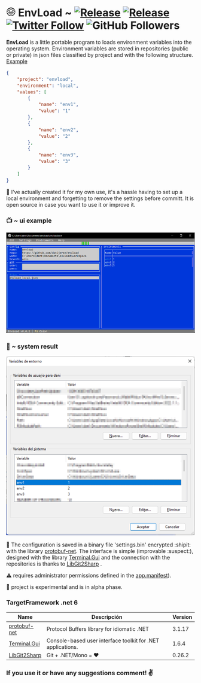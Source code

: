 



# <img src="img/perezoso.png" height = "25"> EnvLoad ~ [![Release](https://img.shields.io/badge/alpha-v0.0.2-orange)](https://github.com/danijerez/envload/releases/tag/alpha) [![Release](https://img.shields.io/badge/dotnet-6.0-purple)](https://dotnet.microsoft.com/en-us/download/dotnet/6.0) [![Twitter Follow](https://img.shields.io/twitter/follow/d4nijerez?style=social)](https://twitter.com/d4nijerez) ![GitHub Followers](https://img.shields.io/github/followers/danijerez?style=social) 

<b>EnvLoad</b> is a little portable program to loads environment variables into the operating system.
Environment variables are stored in repositories (public or private) in json files classified by project and with the following structure.
[Example](https://github.com/danijerez/envload/blob/envs/envload_local.json)
```json
{
    "project": "envload",
    "environment": "local",
    "values": [
        {
            "name": "env1",
            "value": "1"
        },
        {
            "name": "env2",
            "value": "2"
        },
        {
            "name": "env3",
            "value": "3"
        }
    ]
}
```

:moyai: I've actually created it for my own use, it's a hassle having to set up a local environment and forgetting to remove the settings before committ. It is open source in case you want to use it or improve it.

### :tv: ~ ui example
<img src="img/envload.png"> 

### :page_with_curl: ~ system result
<img src="img/system_envs.png">

:floppy_disk: The configuration is saved in a binary file 'settings.bin' encrypted :shipit: with the library [protobuf-net](https://github.com/protobuf-net/protobuf-net). The interface is simple (improvable :suspect:), designed with the library [Terminal.Gui](https://github.com/migueldeicaza/gui.cs/) and the connection with the repositories is thanks to [LibGit2Sharp](https://github.com/libgit2/libgit2sharp/) .

:warning: requires administrator permissions defined in the [app.manifest](https://github.com/danijerez/envload/blob/main/src/app.manifest)).

:construction: project is experimental and is in alpha phase.

### TargetFramework .net 6
| Name        | Descripción | Version     |
| ----------- | ----------- | ----------- |
| [protobuf-net](https://github.com/protobuf-net/protobuf-net)      | Protocol Buffers library for idiomatic .NET                        |3.1.17|
| [Terminal.Gui](https://github.com/migueldeicaza/gui.cs/)          | Console-based user interface toolkit for .NET applications.        |1.6.4|
| [LibGit2Sharp](https://github.com/libgit2/libgit2sharp/)          | Git + .NET/Mono = ❤        |0.26.2|

### If you use it or have any suggestions comment! ✌️
